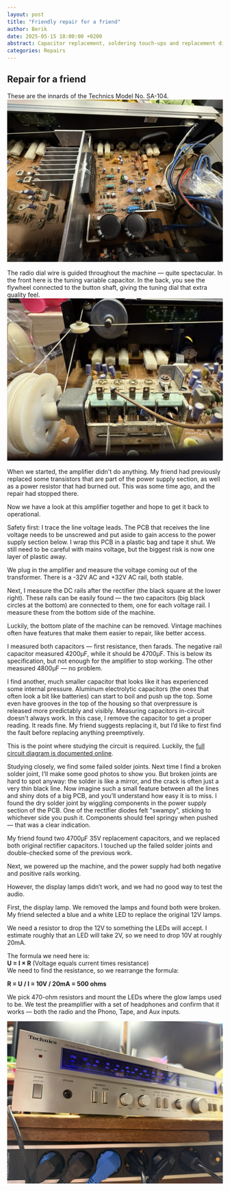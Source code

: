 ```yaml
---
layout: post
title: "Friendly repair for a friend"
author: Berik
date: 2025-05-15 18:00:00 +0200
abstract: Capacitor replacement, soldering touch-ups and replacement display lamps on a Technics Model No. SA-104.
categories: Repairs
---
```


## Repair for a friend

These are the innards of the Technics Model No. SA-104.  
<img src="/assets/img/repairs/technics_radio_amplifier/2DB0383D-1502-40CD-B555-903EBC1DBCB9_1_105_c.jpeg" />

The radio dial wire is guided throughout the machine — quite spectacular. In the front here is the tuning variable capacitor. In the back, you see the flywheel connected to the button shaft, giving the tuning dial that extra quality feel.  
<img src="/assets/img/repairs/technics_radio_amplifier/DFD9DA9D-7453-4606-B6AF-20B0C747A599_1_105_c.jpeg" />

When we started, the amplifier didn't do anything. My friend had previously replaced some transistors that are part of the power supply section, as well as a power resistor that had burned out. This was some time ago, and the repair had stopped there.

Now we have a look at this amplifier together and hope to get it back to operational.

Safety first: I trace the line voltage leads. The PCB that receives the line voltage needs to be unscrewed and put aside to gain access to the power supply section below. I wrap this PCB in a plastic bag and tape it shut. We still need to be careful with mains voltage, but the biggest risk is now one layer of plastic away.

We plug in the amplifier and measure the voltage coming out of the transformer. There is a -32V AC and +32V AC rail, both stable.

Next, I measure the DC rails after the rectifier (the black square at the lower right). These rails can be easily found — the two capacitors (big black circles at the bottom) are connected to them, one for each voltage rail. I measure these from the bottom side of the machine.

Luckily, the bottom plate of the machine can be removed. Vintage machines often have features that make them easier to repair, like better access.

I measured both capacitors — first resistance, then farads. The negative rail capacitor measured 4200µF, while it should be 4700µF. This is below its specification, but not enough for the amplifier to stop working. The other measured 4800µF — no problem.

I find another, much smaller capacitor that looks like it has experienced some internal pressure. Aluminum electrolytic capacitors (the ones that often look a bit like batteries) can start to boil and push up the top. Some even have grooves in the top of the housing so that overpressure is released more predictably and visibly. Measuring capacitors in-circuit doesn't always work. In this case, I remove the capacitor to get a proper reading. It reads fine. My friend suggests replacing it, but I’d like to first find the fault before replacing anything preemptively.

This is the point where studying the circuit is required. Luckily, the [full circuit diagram is documented online](https://www.scribd.com/document/565434651/Hfe-Technics-Sa-104-Service).

Studying closely, we find some failed solder joints. Next time I find a broken solder joint, I’ll make some good photos to show you. But broken joints are hard to spot anyway: the solder is like a mirror, and the crack is often just a very thin black line. Now imagine such a small feature between all the lines and shiny dots of a big PCB, and you’ll understand how easy it is to miss. I found the dry solder joint by wiggling components in the power supply section of the PCB. One of the rectifier diodes felt "swampy", sticking to whichever side you push it. Components should feel springy when pushed — that was a clear indication.

My friend found two 4700µF 35V replacement capacitors, and we replaced both original rectifier capacitors. I touched up the failed solder joints and double-checked some of the previous work.

Next, we powered up the machine, and the power supply had both negative and positive rails working.

However, the display lamps didn’t work, and we had no good way to test the audio.

First, the display lamp. We removed the lamps and found both were broken. My friend selected a blue and a white LED to replace the original 12V lamps.

We need a resistor to drop the 12V to something the LEDs will accept. I estimate roughly that an LED will take 2V, so we need to drop 10V at roughly 20mA.

The formula we need here is:  
**U = I × R** (Voltage equals current times resistance)  
We need to find the resistance, so we rearrange the formula:

**R = U / I = 10V / 20mA = 500 ohms**

We pick 470-ohm resistors and mount the LEDs where the glow lamps used to be. We test the preamplifier with a set of headphones and confirm that it works — both the radio and the Phono, Tape, and Aux inputs.

<img src="/assets/img/repairs/technics_radio_amplifier/E89E83F4-D130-4B42-9959-FFCBEE020435_1_105_c.jpeg" />